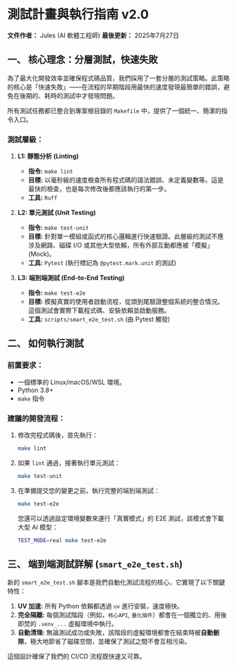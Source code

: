 # 測試計畫與執行指南 v2.0

**文件作者：** Jules (AI 軟體工程師)
**最後更新：** 2025年7月27日

## 一、 核心理念：分層測試，快速失敗

為了最大化開發效率並確保程式碼品質，我們採用了一套分層的測試策略。此策略的核心是「快速失敗」——在流程的早期階段用最快的速度發現最簡單的錯誤，避免在後期的、耗時的測試中才發現問題。

所有測試任務都已整合到專案根目錄的 `Makefile` 中，提供了一個統一、簡潔的指令入口。

### **測試層級：**

1.  **L1: 靜態分析 (Linting)**
    -   **指令:** `make lint`
    -   **目標:** 以毫秒級的速度檢查所有程式碼的語法錯誤、未定義變數等。這是最快的檢查，也是每次修改後都應該執行的第一步。
    -   **工具:** `Ruff`

2.  **L2: 單元測試 (Unit Testing)**
    -   **指令:** `make test-unit`
    -   **目標:** 針對單一模組或函式的核心邏輯進行快速驗證。此層級的測試不應涉及網路、磁碟 I/O 或其他大型依賴，所有外部互動都應被「模擬」(Mock)。
    -   **工具:** `Pytest` (執行標記為 `@pytest.mark.unit` 的測試)

3.  **L3: 端到端測試 (End-to-End Testing)**
    -   **指令:** `make test-e2e`
    -   **目標:** 模擬真實的使用者啟動流程，從頭到尾驗證整個系統的整合情況。這個測試會實際下載程式碼、安裝依賴並啟動服務。
    -   **工具:** `scripts/smart_e2e_test.sh` (由 Pytest 觸發)

## 二、 如何執行測試

### **前置要求：**

-   一個標準的 Linux/macOS/WSL 環境。
-   Python 3.8+
-   `make` 指令

### **建議的開發流程：**

1.  修改完程式碼後，首先執行：
    ```bash
    make lint
    ```
2.  如果 `lint` 通過，接著執行單元測試：
    ```bash
    make test-unit
    ```
3.  在準備提交您的變更之前，執行完整的端到端測試：
    ```bash
    make test-e2e
    ```
    您還可以透過設定環境變數來運行「真實模式」的 E2E 測試，該模式會下載大型 AI 模型：
    ```bash
    TEST_MODE=real make test-e2e
    ```

## 三、 端到端測試詳解 (`smart_e2e_test.sh`)

新的 `smart_e2e_test.sh` 腳本是我們自動化測試流程的核心，它實現了以下關鍵特性：

1.  **UV 加速:** 所有 Python 依賴都透過 `uv` 進行安裝，速度極快。
2.  **完全隔離:** 每個測試階段（例如，`核心API`, `量化插件`）都會在一個獨立的、用後即焚的 `.venv_...` 虛擬環境中執行。
3.  **自動清理:** 無論測試成功或失敗，該階段的虛擬環境都會在結束時被**自動刪除**，極大地節省了磁碟空間，並確保了測試之間不會互相污染。

這個設計確保了我們的 CI/CD 流程既快速又可靠。
